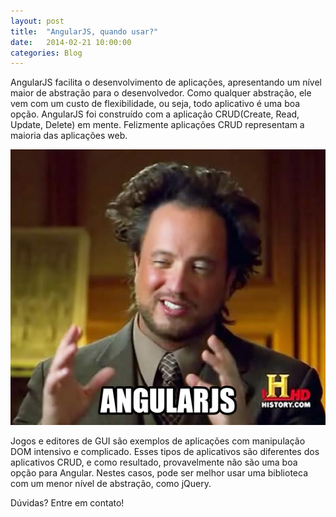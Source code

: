 ```yaml
---
layout: post
title:  "AngularJS, quando usar?"
date:   2014-02-21 10:00:00
categories: Blog
---
```


AngularJS facilita o desenvolvimento de aplicações, apresentando um nível maior de abstração para o desenvolvedor. Como qualquer abstração, ele vem com um custo de flexibilidade, ou seja, todo aplicativo é uma boa opção. AngularJS foi construído com a aplicação CRUD(Create, Read, Update, Delete) em mente. Felizmente aplicações CRUD representam a maioria das aplicações web. 

<img src="/img/posts/angularQuando.png" />

Jogos e editores de GUI são exemplos de aplicações com manipulação DOM intensivo e complicado. Esses tipos de aplicativos são diferentes dos aplicativos CRUD, e como resultado, provavelmente não são uma boa opção para Angular. Nestes casos, pode ser melhor usar uma biblioteca com um menor nível de abstração, como jQuery.

Dúvidas? Entre em contato!

